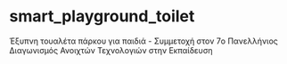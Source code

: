 # smart_playground_toilet
Έξυπνη τουαλέτα πάρκου για παιδιά - Συμμετοχή στον 7o Πανελλήνιος Διαγωνισμός Ανοιχτών Τεχνολογιών στην Εκπαίδευση
